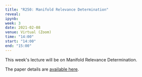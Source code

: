 ```yaml
---
title: "R250: Manifold Relevance Determination"
reveal: 
ipynb:
week: 3
date: 2021-02-08
venue: Virtual (Zoom)
time: "14:00"
start: "14:00"
end: "15:00"
---
```



This week's lecture will be on Manifold Relevance Determination.

The paper details are [available here](https://dl.acm.org/doi/10.5555/3042573.3042644).

